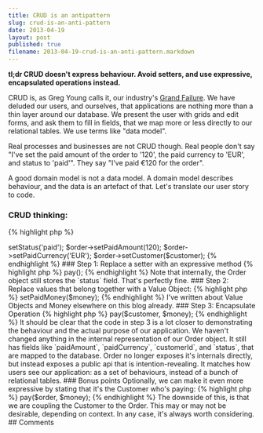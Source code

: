 ```yaml
---
title: CRUD is an antipattern
slug: crud-is-an-anti-pattern
date: 2013-04-19
layout: post
published: true
filename: 2013-04-19-crud-is-an-anti-pattern.markdown
---
```

<!-- *********************************************************************
**                                                                      **
** To add a comment, scroll to the bottom and use the comment template. **
** Then save the file and send me a pull request.                       **
**                                                                      **
***********************************************************************-->

**tl;dr CRUD doesn't express behaviour. Avoid setters, and use expressive, encapsulated operations instead.**

CRUD is, as Greg Young calls it, our industry's [Grand Failure](http://herdingcode.com/?p=189). We have deluded our
users, and ourselves, that applications are nothing more than a thin layer around our database. We present the user
with grids and edit forms, and ask them to fill in fields, that we map more or less directly to our relational tables.
We use terms like "data model".

Real processes and businesses are not CRUD though. Real people don't say "I've set the paid amount of the order to '120',
the paid currency to 'EUR', and status to 'paid'". They say "I've paid €120 for the order".

A good domain model is not a data model. A domain model describes behaviour, and the data is an artefact of that. Let's
translate our user story to code.

### CRUD thinking:

{% highlight php %}
<?php
$order->setStatus('paid');
$order->setPaidAmount(120);
$order->setPaidCurrency('EUR');
$order->setCustomer($customer);
{% endhighlight %}

### Step 1: Replace a setter with an expressive method

{% highlight php %}
<?php
$order->pay();
{% endhighlight %}

Note that internally, the Order object still stores the `status` field. That's perfectly fine.

### Step 2: Replace values that belong together with a Value Object:

{% highlight php %}
<?php
$money = new Money(120, new Currency('EUR'))
$order->setPaidMoney($money);
{% endhighlight %}

I've written about Value Objects and Money elsewhere on this blog already.

### Step 3: Encapsulate Operation

{% highlight php %}
<?php
$order->pay($customer, $money);
{% endhighlight %}

It should be clear that the code in step 3 is a lot closer to demonstrating the behaviour and the actual purpose of our application.
We haven't changed anything in the internal representation of our Order object. It still has fields like
`paidAmount`, `paidCurrency`, `customerId`, and `status`, that are mapped to the database. Order no longer exposes it's
internals directly, but instead exposes a public api that is intention-revealing. It matches how users see our application:
as a set of behaviours, instead of a bunch of relational tables.


### Bonus points

Optionally, we can make it even more expressive by stating that it's the Customer who's paying:

{% highlight php %}
<?php
$customer->pay($order, $money);
{% endhighlight %}

The downside of this, is that we are coupling the Customer to the Order. This may or may not be desirable, depending on
context. In any case, it's always worth considering.




## Comments

<!-- To add a comment, copy this template: (don't worry about markup, I'll clean it up if need be)

### [YOUR NAME](YOUR URL) - YYY/MM/DD
YOUR COMMENT TEXT HERE....

-->
